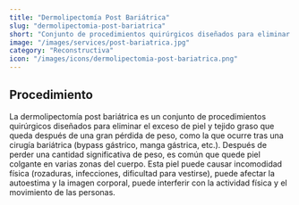```yaml
---
title: "Dermolipectomía Post Bariátrica"
slug: "dermolipectomia-post-bariatrica"
short: "Conjunto de procedimientos quirúrgicos diseñados para eliminar el exceso de piel y tejido graso que queda después de una gran pérdida de peso."
image: "/images/services/post-bariatrica.jpg"
category: "Reconstructiva"
icon: "/images/icons/dermolipectomia-post-bariatrica.png"
---
```

## Procedimiento
La dermolipectomía post bariátrica es un conjunto de procedimientos quirúrgicos diseñados para eliminar el exceso de piel y tejido graso que queda después de una gran pérdida de peso, como la que ocurre tras una cirugía bariátrica (bypass gástrico, manga gástrica, etc.). Después de perder una cantidad significativa de peso, es común que quede piel colgante en varias zonas del cuerpo. Esta piel puede causar incomodidad física (rozaduras, infecciones, dificultad para vestirse), puede afectar la autoestima y la imagen corporal, puede interferir con la actividad física y el movimiento de las personas.

